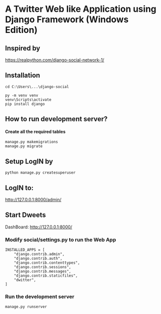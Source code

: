 # A Twitter Web like Application using Django Framework (Windows Edition)

## Inspired by
https://realpython.com/django-social-network-1/

## Installation
```
cd C:\Users\...\django-social

py -m venv venv
venv\Scripts\activate
pip install django
```

## How to run development server?

#### Create all the required tables
```
manage.py makemigrations
manage.py migrate
```

## Setup LogIN by
```
python manage.py createsuperuser
```

## LogIN to:
http://127.0.0.1:8000/admin/

## Start Dweets
DashBoard: http://127.0.0.1:8000/

### Modify social/settings.py to run the Web App
```
INSTALLED_APPS = [
    "django.contrib.admin",
    "django.contrib.auth",
    "django.contrib.contenttypes",
    "django.contrib.sessions",
    "django.contrib.messages",
    "django.contrib.staticfiles",
    "dwitter",
]
```

### Run the development server
```
manage.py runserver
```